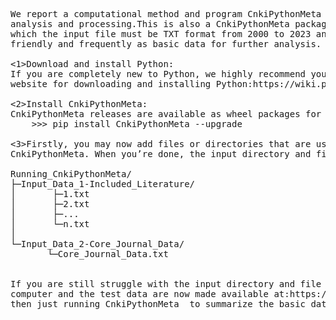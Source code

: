 <pre> 
We report a computational method and program CnkiPythonMeta based on the Python programming language for basic data 
analysis and processing.This is also a CnkiPythonMeta package for summarzing the data from CNKI(https://www.cnki.net/),
which the input file must be TXT format from 2000 to 2023 and it will merge the TXT file into a single EXCEL file 
friendly and frequently as basic data for further analysis.

<1>Download and install Python:
If you are completely new to Python, we highly recommend you to get started with the Python from the Python official 
website for downloading and installing Python:https://wiki.python.org/moin/BeginnersGuide/Download.

<2>Install CnkiPythonMeta:
CnkiPythonMeta releases are available as wheel packages for Windows and Linux on PyPI. Install it using pip:  
 	>>> pip install CnkiPythonMeta --upgrade  
	
<3>Firstly, you may now add files or directories that are used to contruct the input directory and file for running 
CnkiPythonMeta. When you’re done, the input directory and file structure will look like this:
   
Running_CnkiPythonMeta/  
├─Input_Data_1-Included_Literature/  
│       ├─1.txt  
│       ├─2.txt  
│       ├─...  
│       └─n.txt  
│      
└─Input_Data_2-Core_Journal_Data/ 
       └─Core_Journal_Data.txt  


If you are still struggle with the input directory and file structure, you could directly copy the test data to your 
computer and the test data are now made available at:https://github.com/CnkiPythonMeta/CnkiPythonMeta/tree/main/raw_data, 
then just running CnkiPythonMeta  to summarize the basic data.


<pre> 	
